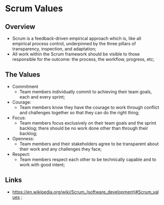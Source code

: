 # Scrum Values

## Overview

- Scrum is a feedback-driven empirical approach which is, like all empirical process control, underpinned by the three pillars of transparency, inspection, and adaptation;
- All work within the Scrum framework should be visible to those responsible for the outcome: the process, the workflow, progress, etc;

## The Values

- Commitment
  - Team members individually commit to achieving their team goals, each and every sprint;
- Courage:
  - Team members know they have the courage to work through conflict and challenges together so that they can do the right thing;
- Focus:
  - Team members focus exclusively on their team goals and the sprint backlog; there should be no work done other than through their backlog;
- Openness:
  - Team members and their stakeholders agree to be transparent about their work and any challenges they face;
- Respect:
  - Team members respect each other to be technically capable and to work with good intent;

## Links

- <https://en.wikipedia.org/wiki/Scrum_(software_development)#Scrum_values> ;
